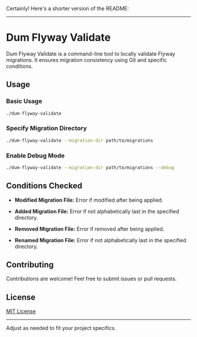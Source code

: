 Certainly! Here's a shorter version of the README:

---

# Dum Flyway Validate

Dum Flyway Validate is a command-line tool to locally validate Flyway migrations. It ensures migration consistency using Git and specific conditions.

## Usage

### Basic Usage

```bash
./dum-flyway-validate
```

### Specify Migration Directory

```bash
./dum-flyway-validate --migration-dir path/to/migrations
```

### Enable Debug Mode

```bash
./dum-flyway-validate --migration-dir path/to/migrations --debug
```

## Conditions Checked

- **Modified Migration File:** Error if modified after being applied.

- **Added Migration File:** Error if not alphabetically last in the specified directory.

- **Removed Migration File:** Error if removed after being applied.

- **Renamed Migration File:** Error if not alphabetically last in the specified directory.

## Contributing

Contributions are welcome! Feel free to submit issues or pull requests.

## License

[MIT License](LICENSE)

---

Adjust as needed to fit your project specifics.